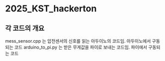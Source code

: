 # 2025_KST_hackerton
## 각 코드의 개요
mess_sensor.cpp 는 압전센서의 신호를 읽는 아두이노의 코드임. 아두이노에서 구동되는 코드
arduino_to_pi.py 는 받은 무게값을 파이로 보내는 코드임. 파이에서 구동되는 코드
